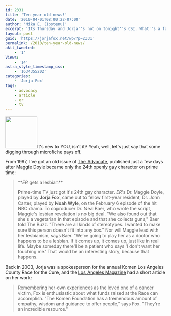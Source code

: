 ```yaml
---
id: 2331
title: 'Ten year old news!'
date: '2010-04-01T08:00:22-07:00'
author: 'Mika E. (Ipstenu)'
excerpt: 'Its Thursday and Jorja''s not on tonight''s CSI. What''s a fan to do?  How about reading The Advocate from 1997 and Los Angeles Magazine from 2003?'
layout: post
guid: 'https://jorjafox.net/wp/?p=2331'
permalink: /2010/ten-year-old-news/
aktt_tweeted:
    - '1'
Views:
    - '14'
astra_style_timestamp_css:
    - '1634355202'
categories:
    - 'Jorja Fox'
tags:
    - advocacy
    - article
    - er
    - tv
---
```


<a href="//static.jorjafox.net/wordpress/2010/03/MaggieDoyle.jpg"><img src="//static.jorjafox.net/wordpress/2010/03/MaggieDoyle-100x100.jpg" alt="" title="MaggieDoyle" width="100" height="100" class="alignleft size-thumbnail wp-image-2332" /></a>It's new to YOU, isn't it?  Yeah, well, let's just say that some digging through microfiche pays off.

From 1997, I've got an old issue of <a href="https://jorjafox.net/wiki/The_Advocate_%2818_March_1997%29">The Advocate</a>, published just a few days after Maggie Doyle became only the 24th openly gay character on prime time:
<blockquote>**<em>ER</em> gets a lesbian**

**P**rime-time TV just got it's 24th gay character. <em>ER</em>'s Dr. Maggie Doyle, played by **Jorja Fox**, came out to fellow first-year resident, Dr. John Carter, played by **Noah Wyle**, on the February 6 episode of the hit NBC drama.  To coproducer Dr. Neal Baer, who wrote the script, Maggie's lesbian revelation is no big deal.  "We also found out that she's a vegetarian in that episode and that she collects guns," Baer told The Buzz.  "There are all kinds of stereotypes. I wanted to make sure this person doesn't fit into any box."  Nor will Maggie lead with her lesbianism, says Baer.  "We're going to play her as a doctor who happens to be a lesbian.  If it comes up, it comes up, just like in real life.  Maybe someday there'll be a patient who says 'I don't want her touching me.'  That would be an interesting story, because that happens.</blockquote>

Back in 2003, Jorja was a spokesperson for the annual Komen Los Angeles County Race for the Cure, and the <a href="https://jorjafox.net/wiki/Los_Angeles_Magazine_%28October_2003%29">Los Angeles Magazine</a> had a short article on her work:
<blockquote>Remembering her own experiences as the loved one of a cancer victim, Fox is enthusiastic about what funds raised at the Race can accomplish.  "The Komen Foundation has a tremendous amount of empathy, wisdom and guidance to offer people," says Fox.  "They're an incredible resource."</blockquote>
